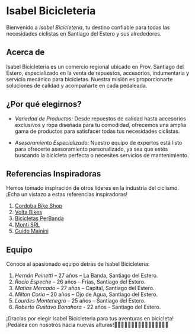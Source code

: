 # Isabel Bicicleteria

Bienvenido a *Isabel Bicicleteria*, tu destino confiable para todas las necesidades ciclistas en Santiago del Estero y sus alrededores.

## Acerca de

Isabel Bicicleteria es un comercio regional ubicado en Prov. Santiago del Estero, especializado en la venta de repuestos, accesorios, indumentaria y servicio mecánico para bicicletas. Nuestra misión es proporcionarte soluciones de calidad y acompañarte en cada pedaleada.

## ¿Por qué elegirnos?

- *Variedad de Productos:* Desde repuestos de calidad hasta accesorios exclusivos y ropa diseñada para tu comodidad, ofrecemos una amplia gama de productos para satisfacer todas tus necesidades ciclistas.

- *Asesoramiento Especializado:* Nuestro equipo de expertos está listo para ofrecerte asesoramiento personalizado, ya sea que estés buscando la bicicleta perfecta o necesites servicios de mantenimiento.

## Referencias Inspiradoras

Hemos tomado inspiración de otros líderes en la industria del ciclismo. ¡Echa un vistazo a estas referencias inspiradoras!

1. [Cordoba Bike Shop](https://cordobabikeshop.com/)
2. [Volta Bikes](https://voltabikes.com.ar/)
3. [Bicicletas PerBanda](https://bicperbanda.com/)
4. [Monti SRL](https://montisrl.com.ar/)
5. [Guido Mainini](https://www.guidomainini.com.ar/)

## Equipo

Conoce al apasionado equipo detrás de Isabel Bicicleteria:

1. *Hernán Peinetti* – 27 años – La Banda, Santiago del Estero.
2. *Rocío Espeche* – 26 años – Frías, Santiago del Estero.
3. *Matías Mercado* – 27 años – Capital, Santiago del Estero.
4. *Milton Coria* – 20 años – Ojo de Agua, Santiago del Estero.
5. *Lourdes Montenegro* – 25 años – Santiago del Estero.
6. *Roberto Gustavo Bonahora* - 22 años - Santiago del Estero.

¡Gracias por elegir Isabel Bicicleteria para tus aventuras en bicicleta! ¡Pedalea con nosotros hacia nuevas alturas!🚴‍♂🚴‍♀🚴‍♂🚴‍♀🚴‍♂🚴‍♀🚴‍♂🚴‍♀
